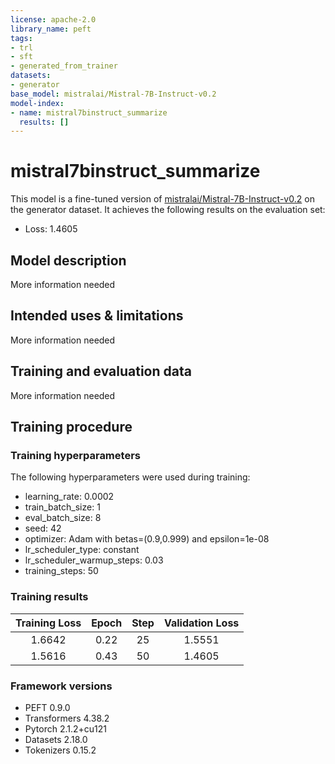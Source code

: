 ```yaml
---
license: apache-2.0
library_name: peft
tags:
- trl
- sft
- generated_from_trainer
datasets:
- generator
base_model: mistralai/Mistral-7B-Instruct-v0.2
model-index:
- name: mistral7binstruct_summarize
  results: []
---
```


<!-- This model card has been generated automatically according to the information the Trainer had access to. You
should probably proofread and complete it, then remove this comment. -->

# mistral7binstruct_summarize

This model is a fine-tuned version of [mistralai/Mistral-7B-Instruct-v0.2](https://huggingface.co/mistralai/Mistral-7B-Instruct-v0.2) on the generator dataset.
It achieves the following results on the evaluation set:
- Loss: 1.4605

## Model description

More information needed

## Intended uses & limitations

More information needed

## Training and evaluation data

More information needed

## Training procedure

### Training hyperparameters

The following hyperparameters were used during training:
- learning_rate: 0.0002
- train_batch_size: 1
- eval_batch_size: 8
- seed: 42
- optimizer: Adam with betas=(0.9,0.999) and epsilon=1e-08
- lr_scheduler_type: constant
- lr_scheduler_warmup_steps: 0.03
- training_steps: 50

### Training results

| Training Loss | Epoch | Step | Validation Loss |
|:-------------:|:-----:|:----:|:---------------:|
| 1.6642        | 0.22  | 25   | 1.5551          |
| 1.5616        | 0.43  | 50   | 1.4605          |


### Framework versions

- PEFT 0.9.0
- Transformers 4.38.2
- Pytorch 2.1.2+cu121
- Datasets 2.18.0
- Tokenizers 0.15.2